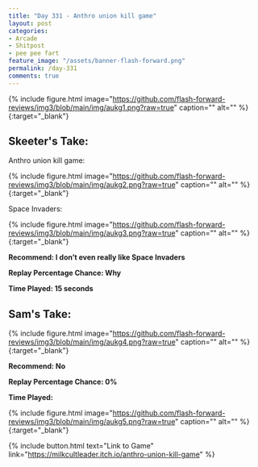 ```yaml
---
title: "Day 331 - Anthro union kill game"
layout: post
categories:
- Arcade
- Shitpost
- pee pee fart
feature_image: "/assets/banner-flash-forward.png"
permalink: /day-331
comments: true
---
```


{% include figure.html image="https://github.com/flash-forward-reviews/img3/blob/main/img/aukg1.png?raw=true" caption="" alt="" %}{:target="_blank"}
 
## Skeeter's Take:

Anthro union kill game:

{% include figure.html image="https://github.com/flash-forward-reviews/img3/blob/main/img/aukg2.png?raw=true" caption="" alt="" %}{:target="_blank"}

Space Invaders: 

{% include figure.html image="https://github.com/flash-forward-reviews/img3/blob/main/img/aukg3.png?raw=true" caption="" alt="" %}{:target="_blank"}

**Recommend: I don’t even really like Space Invaders**

**Replay Percentage Chance: Why**

**Time Played: 15 seconds**

## Sam's Take:

{% include figure.html image="https://github.com/flash-forward-reviews/img3/blob/main/img/aukg4.png?raw=true" caption="" alt="" %}{:target="_blank"}

**Recommend: No**

**Replay Percentage Chance: 0%**

**Time Played:**

{% include figure.html image="https://github.com/flash-forward-reviews/img3/blob/main/img/aukg5.png?raw=true" caption="" alt="" %}{:target="_blank"}

{% include button.html text="Link to Game" link="https://milkcultleader.itch.io/anthro-union-kill-game" %}